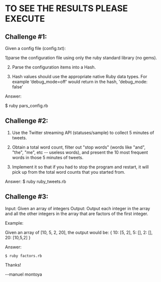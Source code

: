 
# TO SEE THE RESULTS PLEASE EXECUTE

## Challenge #1:

Given a config file (config.txt):

1)parse the configuration file using only the ruby standard library (no gems).

2) Parse the configuration items into a Hash.

3) Hash values should use the appropriate native Ruby data types. For example ‘debug_mode=off' would return in the hash,  'debug_mode: false'

Answer:

   $ ruby pars_config.rb

## Challenge #2:

1) Use the Twitter streaming API (statuses/sample) to collect 5 minutes of tweets.

2) Obtain a total word count, filter out "stop words" (words like "and", "the", "me", etc -- useless words), and present the 10 most frequent words in those 5 minutes of tweets.

3) Implement it so that if you had to stop the program and restart, it will pick up from the total word counts that you started from.

Answer:
   $ ruby ruby_tweets.rb

## Challenge #3:

Input: Given an array of integers
Output: Output each integer in the array and all the other integers in the array that are factors of the first integer.

Example:

Given an array of [10, 5, 2, 20], the output would be:
    { 10: [5, 2], 5: [], 2: [], 20: [10,5,2] }


Answer:

    $ ruby factors.rb



Thanks!

--manuel montoya




